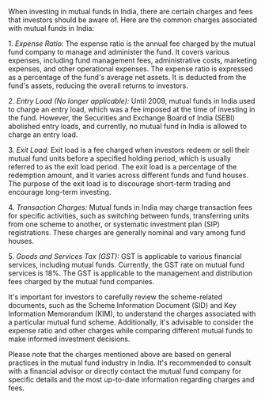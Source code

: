<p>
When investing in mutual funds in India, there are certain charges and fees that investors should be aware of. Here are the common charges associated with mutual funds in India:
</p><p>
1. <em class="red">Expense Ratio:</em> The expense ratio is the annual fee charged by the mutual fund company to manage and administer the fund. It covers various expenses, including fund management fees, administrative costs, marketing expenses, and other operational expenses. The expense ratio is expressed as a percentage of the fund's average net assets. It is deducted from the fund's assets, reducing the overall returns to investors.
</p><p>
2. <em class="red">Entry Load (No longer applicable):</em> Until 2009, mutual funds in India used to charge an entry load, which was a fee imposed at the time of investing in the fund. However, the Securities and Exchange Board of India (SEBI) abolished entry loads, and currently, no mutual fund in India is allowed to charge an entry load.
</p><p>
3. <em class="red">Exit Load:</em> Exit load is a fee charged when investors redeem or sell their mutual fund units before a specified holding period, which is usually referred to as the exit load period. The exit load is a percentage of the redemption amount, and it varies across different funds and fund houses. The purpose of the exit load is to discourage short-term trading and encourage long-term investing.
</p><p>
4. <em class="red">Transaction Charges:</em> Mutual funds in India may charge transaction fees for specific activities, such as switching between funds, transferring units from one scheme to another, or systematic investment plan (SIP) registrations. These charges are generally nominal and vary among fund houses.
</p><p>
5. <em class="red">Goods and Services Tax (GST):</em> GST is applicable to various financial services, including mutual funds. Currently, the GST rate on mutual fund services is 18%. The GST is applicable to the management and distribution fees charged by the mutual fund companies.
</p><p>
It's important for investors to carefully review the scheme-related documents, such as the Scheme Information Document (SID) and Key Information Memorandum (KIM), to understand the charges associated with a particular mutual fund scheme. Additionally, it's advisable to consider the expense ratio and other charges while comparing different mutual funds to make informed investment decisions.
</p><p>
Please note that the charges mentioned above are based on general practices in the mutual fund industry in India. It's recommended to consult with a financial advisor or directly contact the mutual fund company for specific details and the most up-to-date information regarding charges and fees.
</p>